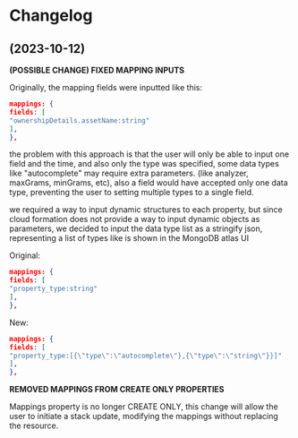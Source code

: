 # Changelog

## (2023-10-12)

**(POSSIBLE CHANGE) FIXED MAPPING INPUTS**

Originally, the mapping fields were inputted like this:
``` json
mappings: {
fields: [
"ownershipDetails.assetName:string"
],
},
``` 

the problem with this approach  is that the user will only be able to input one field and the time, and also only the type
was specified, some data types like "autocomplete" may require extra parameters. (like analyzer, maxGrams, minGrams, etc),
also a field would have accepted only one data type, preventing the user to setting multiple types to a single field. 

we required a way to input dynamic structures to each property, but since cloud formation does not provide a way to
input dynamic objects as parameters, we decided to input the data type list as a stringify json,
representing a list of types like is shown in the MongoDB atlas UI

Original:
``` json
mappings: {
fields: [
"property_type:string"
],
},
``` 

New:
``` json
mappings: {
fields: [
"property_type:[{\"type\":\"autocomplete\"},{\"type\":\"string\"}}]"
],
},
```

**REMOVED MAPPINGS FROM CREATE ONLY PROPERTIES**

Mappings property is no longer CREATE ONLY, this change will allow the user to initiate a stack update, modifying the 
mappings without replacing the resource.